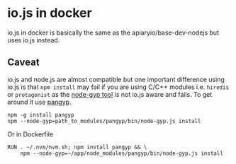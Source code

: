 # io.js in docker

io.js in docker is basically the same as the apiaryio/base-dev-nodejs
but uses io.js instead.

## Caveat
io.js and node.js are almost compatible but one important difference using
io.js is that `npm install` may fail if you are using C/C++ modules
i.e. `hiredis` or `protagonist` as
the [node-gyp tool](https://github.com/TooTallNate/node-gyp)  is not
io.js aware and fails. To get around it use
[pangyp](https://github.com/rvagg/pangyp).

```
npm -g install pangyp
npm --node-gyp=path_to_modules/pangyp/bin/node-gyp.js install
```
Or in Dockerfile

```
RUN . ~/.nvm/nvm.sh; npm install pangyp && \
    npm --node-gyp=~/app/node_modules/pangyp/bin/node-gyp.js install
```

